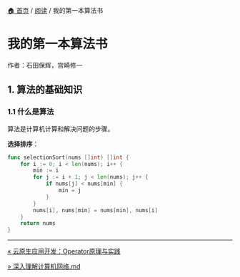 [🏠 首页](../_index.md) / [阅读](_index.md) / 我的第一本算法书

# 我的第一本算法书

作者：石田保辉，宫崎修一

## 1. 算法的基础知识

### 1.1 什么是算法

算法是计算机计算和解决问题的步骤。

**选择排序**：

```go
func selectionSort(nums []int) []int {
    for i := 0; i < len(nums); i++ {
        min := i
        for j := i + 1; j < len(nums); j++ {
            if nums[j] < nums[min] {
                min = j
            }
        }
        nums[i], nums[min] = nums[min], nums[i]
    }
    return nums
}
```

---
[« 云原生应用开发：Operator原理与实践](云原生应用开发：Operator原理与实践.md)

[» 深入理解计算机网络.md](深入理解计算机网络.md)

